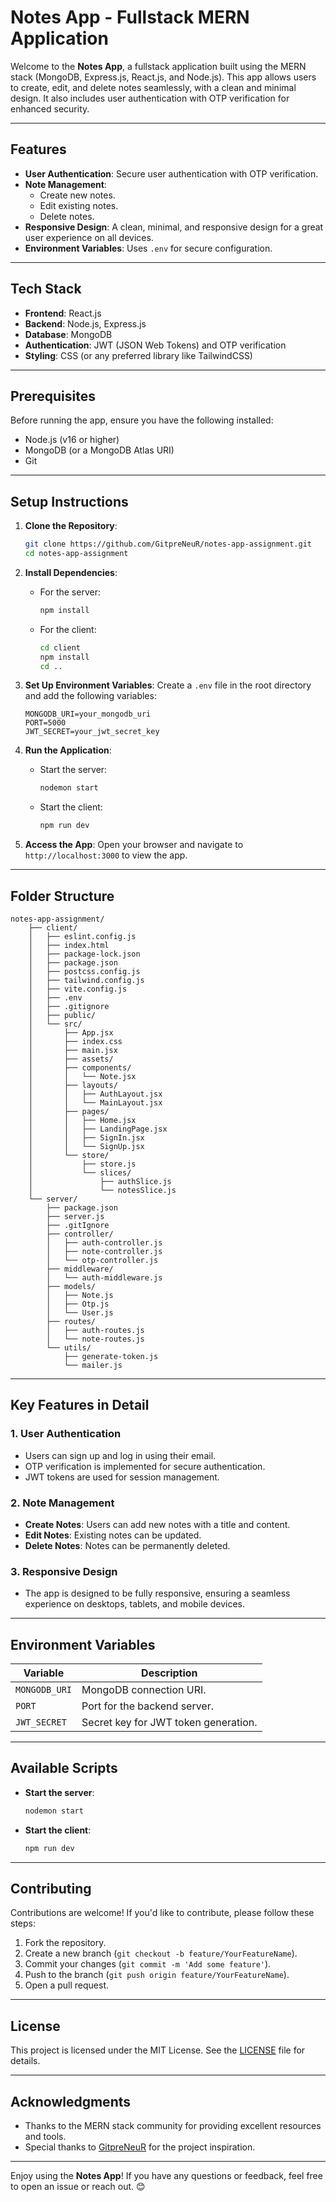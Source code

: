 # Notes App - Fullstack MERN Application

Welcome to the **Notes App**, a fullstack application built using the MERN stack (MongoDB, Express.js, React.js, and Node.js). This app allows users to create, edit, and delete notes seamlessly, with a clean and minimal design. It also includes user authentication with OTP verification for enhanced security.

---

## Features

- **User Authentication**: Secure user authentication with OTP verification.
- **Note Management**:
  - Create new notes.
  - Edit existing notes.
  - Delete notes.
- **Responsive Design**: A clean, minimal, and responsive design for a great user experience on all devices.
- **Environment Variables**: Uses `.env` for secure configuration.

---

## Tech Stack

- **Frontend**: React.js
- **Backend**: Node.js, Express.js
- **Database**: MongoDB
- **Authentication**: JWT (JSON Web Tokens) and OTP verification
- **Styling**: CSS (or any preferred library like TailwindCSS)

---

## Prerequisites

Before running the app, ensure you have the following installed:

- Node.js (v16 or higher)
- MongoDB (or a MongoDB Atlas URI)
- Git

---

## Setup Instructions

1. **Clone the Repository**:
   ```bash
   git clone https://github.com/GitpreNeuR/notes-app-assignment.git
   cd notes-app-assignment
   ```

2. **Install Dependencies**:
   - For the server:
     ```bash
     npm install
     ```
   - For the client:
     ```bash
     cd client
     npm install
     cd ..
     ```

3. **Set Up Environment Variables**:
   Create a `.env` file in the root directory and add the following variables:
   ```env
   MONGODB_URI=your_mongodb_uri
   PORT=5000
   JWT_SECRET=your_jwt_secret_key
   ```

4. **Run the Application**:
   - Start the server:
     ```bash
     nodemon start
     ```
   - Start the client:
     ```bash
     npm run dev
     ```

5. **Access the App**:
   Open your browser and navigate to `http://localhost:3000` to view the app.

---

## Folder Structure

```
notes-app-assignment/
    ├── client/
    │   ├── eslint.config.js
    │   ├── index.html
    │   ├── package-lock.json
    │   ├── package.json
    │   ├── postcss.config.js
    │   ├── tailwind.config.js
    │   ├── vite.config.js
    │   ├── .env
    │   ├── .gitignore
    │   ├── public/
    │   └── src/
    │       ├── App.jsx
    │       ├── index.css
    │       ├── main.jsx
    │       ├── assets/
    │       ├── components/
    │       │   └── Note.jsx
    │       ├── layouts/
    │       │   ├── AuthLayout.jsx
    │       │   └── MainLayout.jsx
    │       ├── pages/
    │       │   ├── Home.jsx
    │       │   ├── LandingPage.jsx
    │       │   ├── SignIn.jsx
    │       │   └── SignUp.jsx
    │       └── store/
    │           ├── store.js
    │           └── slices/
    │               ├── authSlice.js
    │               └── notesSlice.js
    └── server/
        ├── package.json
        ├── server.js
        ├── .gitIgnore
        ├── controller/
        │   ├── auth-controller.js
        │   ├── note-controller.js
        │   └── otp-controller.js
        ├── middleware/
        │   └── auth-middleware.js
        ├── models/
        │   ├── Note.js
        │   ├── Otp.js
        │   └── User.js
        ├── routes/
        │   ├── auth-routes.js
        │   └── note-routes.js
        └── utils/
            ├── generate-token.js
            └── mailer.js

```

---

## Key Features in Detail

### 1. **User Authentication**
   - Users can sign up and log in using their email.
   - OTP verification is implemented for secure authentication.
   - JWT tokens are used for session management.

### 2. **Note Management**
   - **Create Notes**: Users can add new notes with a title and content.
   - **Edit Notes**: Existing notes can be updated.
   - **Delete Notes**: Notes can be permanently deleted.

### 3. **Responsive Design**
   - The app is designed to be fully responsive, ensuring a seamless experience on desktops, tablets, and mobile devices.

---

## Environment Variables

| Variable       | Description                          |
|----------------|--------------------------------------|
| `MONGODB_URI`  | MongoDB connection URI.              |
| `PORT`         | Port for the backend server.         |
| `JWT_SECRET`   | Secret key for JWT token generation. |

---

## Available Scripts

- **Start the server**:
  ```bash
  nodemon start
  ```
- **Start the client**:
  ```bash
  npm run dev
  ```

---

## Contributing

Contributions are welcome! If you'd like to contribute, please follow these steps:

1. Fork the repository.
2. Create a new branch (`git checkout -b feature/YourFeatureName`).
3. Commit your changes (`git commit -m 'Add some feature'`).
4. Push to the branch (`git push origin feature/YourFeatureName`).
5. Open a pull request.

---

## License

This project is licensed under the MIT License. See the [LICENSE](LICENSE) file for details.

---

## Acknowledgments

- Thanks to the MERN stack community for providing excellent resources and tools.
- Special thanks to [GitpreNeuR](https://github.com/GitpreNeuR) for the project inspiration.

---

Enjoy using the **Notes App**! If you have any questions or feedback, feel free to open an issue or reach out. 😊
